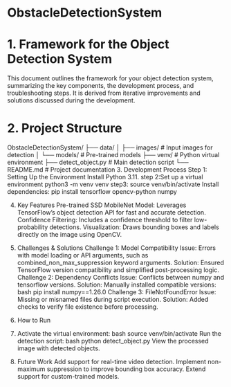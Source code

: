# ObstacleDetectionSystem
# 1. Framework for the Object Detection System
This document outlines the framework for your object detection system, summarizing the key components, the development process, and troubleshooting steps. It is derived from iterative improvements and solutions discussed during the development.
# 2. Project Structure
ObstacleDetectionSystem/
├── data/
│   ├── images/                # Input images for detection
│   └── models/                # Pre-trained models
├── venv/                      # Python virtual environment
├── detect_object.py           # Main detection script
└── README.md                  # Project documentation
3. Development Process
Step 1: Setting Up the Environment
Install Python 3.11.
step 2:Set up a virtual environment
python3 -m venv venv
step3: source venv/bin/activate
Install dependencies:
pip install tensorflow opencv-python numpy

4. Key Features
Pre-trained SSD MobileNet Model: Leverages TensorFlow’s object detection API for fast and accurate detection.
Confidence Filtering: Includes a confidence threshold to filter low-probability detections.
Visualization: Draws bounding boxes and labels directly on the image using OpenCV.

5. Challenges & Solutions
Challenge 1: Model Compatibility
Issue: Errors with model loading or API arguments, such as combined_non_max_suppression keyword arguments.
Solution: Ensured TensorFlow version compatibility and simplified post-processing logic.
Challenge 2: Dependency Conflicts
Issue: Conflicts between numpy and tensorflow versions.
Solution: Manually installed compatible versions:
bash
pip install numpy==1.26.0
Challenge 3: FileNotFoundError
Issue: Missing or misnamed files during script execution.
Solution: Added checks to verify file existence before processing.

6. How to Run
7. Activate the virtual environment:
bash
source venv/bin/activate
Run the detection script:
bash
python detect_object.py
View the processed image with detected objects.

7. Future Work
Add support for real-time video detection.
Implement non-maximum suppression to improve bounding box accuracy.
Extend support for custom-trained models.
